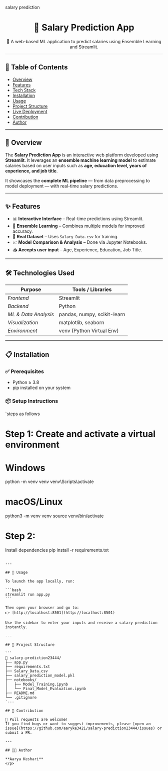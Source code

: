 salary prediction 
<h1 align="center">💼 Salary Prediction App</h1>

<p align="center">
  🚀 A web-based ML application to predict salaries using Ensemble Learning and Streamlit.
</p>

---

## 📌 Table of Contents

- [Overview](#rocket-overview)
- [Features](#-features)
- [Tech Stack](#️-technologies-used)
- [Installation](#clipboard-installation)
- [Usage](#-usage)
- [Project Structure](#-project-structure)
- [Live Deployment](#-live-deployment)
- [Contribution](#-contribution)
- [Author](#-author)

---

## 🚀 Overview

The **Salary Prediction App** is an interactive web platform developed using **Streamlit**. It leverages an **ensemble machine learning model** to estimate salaries based on user inputs such as **age, education level, years of experience, and job title**.

It showcases the **complete ML pipeline** — from data preprocessing to model deployment — with real-time salary predictions.

---

## ✨ Features

- 📊 **Interactive Interface** – Real-time predictions using Streamlit.
- 🧠 **Ensemble Learning** – Combines multiple models for improved accuracy.
- 📂 **Real Dataset** – Uses `Salary_Data.csv` for training.
- 📈 **Model Comparison & Analysis** – Done via Jupyter Notebooks.
- 📥 **Accepts user input** – Age, Experience, Education, Job Title.

---

## 🛠️ Technologies Used

| Purpose              | Tools / Libraries               |
|----------------------|---------------------------------|
| *Frontend*           | Streamlit                       |
| *Backend*            | Python                          |
| *ML & Data Analysis* | pandas, numpy, scikit-learn     |
| *Visualization*      | matplotlib, seaborn             |
| *Environment*        | venv (Python Virtual Env)       |

---

## 📋 Installation

### ✅ Prerequisites

- Python ≥ 3.8
- pip installed on your system

### 📦 Setup Instructions

`steps as follows 

# Step 1: Create and activate a virtual environment
# Windows
python -m venv venv
venv\Scripts\activate

# macOS/Linux
python3 -m venv venv
source venv/bin/activate

# Step 2:
Install dependencies
pip install -r requirements.txt
````

---

## 🏃 Usage

To launch the app locally, run:

```bash
streamlit run app.py
```

Then open your browser and go to:
👉 [http://localhost:8501](http://localhost:8501)

Use the sidebar to enter your inputs and receive a salary prediction instantly.

---

## 📂 Project Structure

```
📁 salary-prediction23444/
├── app.py
├── requirements.txt
├── Salary_Data.csv
├── salary_prediction_model.pkl
├── notebooks/
│   ├── Model_Training.ipynb
│   └── Final_Model_Evaluation.ipynb
├── README.md
└── .gitignore
`---

## 🤝 Contribution

🙌 Pull requests are welcome!
If you find bugs or want to suggest improvements, please [open an issue](https://github.com/aaryke3421/salary-prediction23444/issues) or submit a PR.

---

## 👨‍💻 Author

**Aarya Keshari**
</p>

